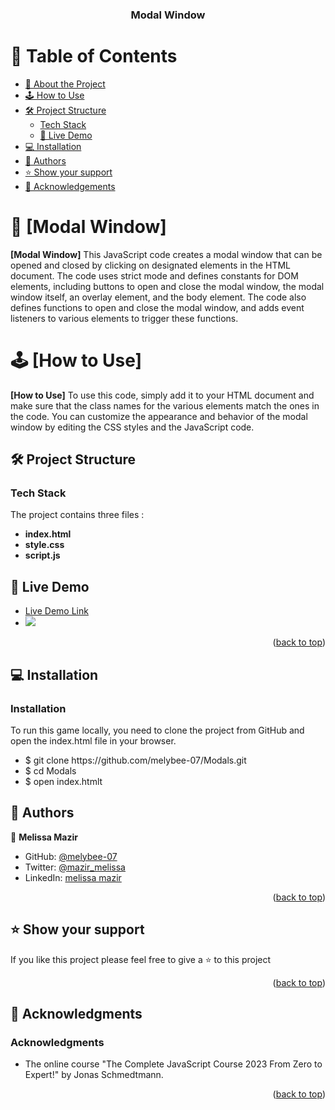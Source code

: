 <a name="readme-top"></a>

<div align="center">

  <h3><b>Modal Window
</b></h3>

</div>

# 📗 Table of Contents

- [📖 About the Project](#about-project)
- [🕹️ How to Use](#How-to-Use)
- [🛠️ Project Structure](#Project-Structure)
  - [Tech Stack](#tech-stack)
  - [🚀 Live Demo](#live-demo)
- [💻 Installation](#Installation)
- [👥 Authors](#authors)
- [⭐️ Show your support](#support)
- [🙏 Acknowledgements](#acknowledgements)

# 📖 [Modal Window] <a name="about-project"></a>

**[Modal Window]** This JavaScript code creates a modal window that can be opened and closed by clicking on designated elements in the HTML document. The code uses strict mode and defines constants for DOM elements, including buttons to open and close the modal window, the modal window itself, an overlay element, and the body element. The code also defines functions to open and close the modal window, and adds event listeners to various elements to trigger these functions.

# 🕹️ [How to Use] <a name="How-to-Use"></a>

**[How to Use]** To use this code, simply add it to your HTML document and make sure that the class names for the various elements match the ones in the code. You can customize the appearance and behavior of the modal window by editing the CSS styles and the JavaScript code.

## 🛠️ Project Structure <a name="Project-Structure"></a>

### Tech Stack <a name="tech-stack"></a>

The project contains three files :

<ul>
  <li><b>index.html</b></li>
  <li><b>style.css</b></li>
  <li><b>script.js</b></li>
</ul>

<!-- LIVE DEMO -->

## 🚀 Live Demo <a name="live-demo"></a>

<ul>
  <li><a href="https://melybee-07.github.io/Modals/">Live Demo Link</a></li>
  <li><a href="https://melybee-07.github.io/Modals/"><img src="./Capture d'écran 2023-04-25 122430.png"></a></li>
</ul>

<p align="right">(<a href="#readme-top">back to top</a>)</p>

<!-- GETTING STARTED -->

## 💻 Installation <a name="Installation"></a>

### Installation

To run this game locally, you need to clone the project from GitHub and open the index.html file in your browser.

<ul>
<li>$ git clone https://github.com/melybee-07/Modals.git</li>
<li>$ cd Modals</li>
<li>$ open index.htmlt</li>
</ul>

## 👥 Authors <a name="authors"></a>

👤 **Melissa Mazir**

- GitHub: [@melybee-07](https://github.com/melybee-07)
- Twitter: [@mazir_melissa](https://twitter.com/mazir_melissa)
- LinkedIn: [melissa mazir](https://www.linkedin.com/in/melissa-mazir-172574223/)

<p align="right">(<a href="#readme-top">back to top</a>)</p>

<!-- SUPPORT -->

## ⭐️ Show your support <a name="support"></a>

If you like this project please feel free to give a ⭐️ to this project

<p align="right">(<a href="#readme-top">back to top</a>)</p>

## 🙏 Acknowledgments <a name="Acknowledgments"></a>

### Acknowledgments

<ul>
<li>The online course "The Complete JavaScript Course 2023 From Zero to Expert!" by Jonas Schmedtmann.</li>
</ul>

<p align="right">(<a href="#readme-top">back to top</a>)</p>
